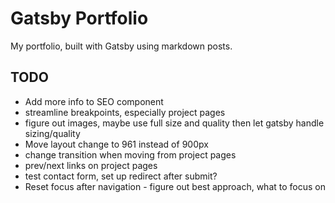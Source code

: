 # Gatsby Portfolio

My portfolio, built with Gatsby using markdown posts.

## TODO
- Add more info to SEO component
- streamline breakpoints, especially project pages
- figure out images, maybe use full size and quality then let gatsby handle sizing/quality
- Move layout change to 961 instead of 900px
- change transition when moving from project pages
- prev/next links on project pages
- test contact form, set up redirect after submit?
- Reset focus after navigation - figure out best approach, what to focus on